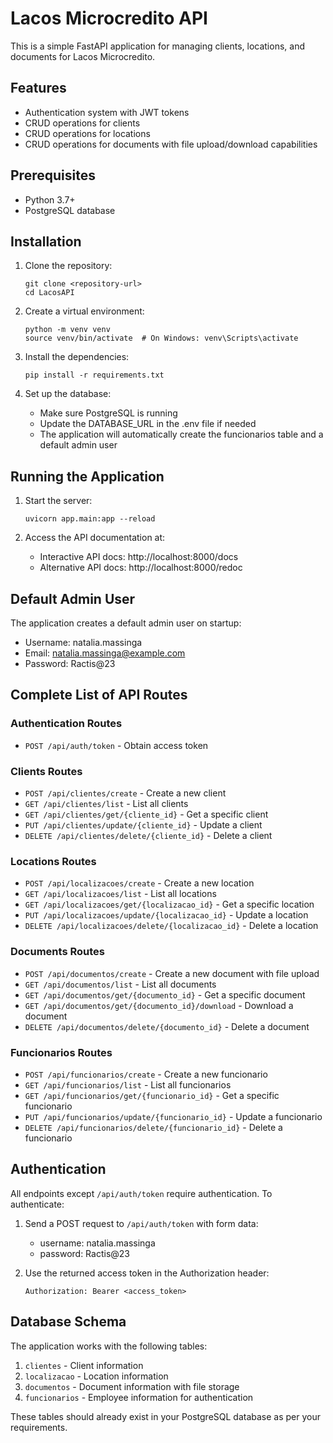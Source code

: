 # Lacos Microcredito API

This is a simple FastAPI application for managing clients, locations, and documents for Lacos Microcredito.

## Features

- Authentication system with JWT tokens
- CRUD operations for clients
- CRUD operations for locations
- CRUD operations for documents with file upload/download capabilities

## Prerequisites

- Python 3.7+
- PostgreSQL database

## Installation

1. Clone the repository:
   ```
   git clone <repository-url>
   cd LacosAPI
   ```

2. Create a virtual environment:
   ```
   python -m venv venv
   source venv/bin/activate  # On Windows: venv\Scripts\activate
   ```

3. Install the dependencies:
   ```
   pip install -r requirements.txt
   ```

4. Set up the database:
   - Make sure PostgreSQL is running
   - Update the DATABASE_URL in the .env file if needed
   - The application will automatically create the funcionarios table and a default admin user

## Running the Application

1. Start the server:
   ```
   uvicorn app.main:app --reload
   ```

2. Access the API documentation at:
   - Interactive API docs: http://localhost:8000/docs
   - Alternative API docs: http://localhost:8000/redoc

## Default Admin User

The application creates a default admin user on startup:

- Username: natalia.massinga
- Email: natalia.massinga@example.com
- Password: Ractis@23

## Complete List of API Routes

### Authentication Routes
- `POST /api/auth/token` - Obtain access token

### Clients Routes
- `POST /api/clientes/create` - Create a new client
- `GET /api/clientes/list` - List all clients
- `GET /api/clientes/get/{cliente_id}` - Get a specific client
- `PUT /api/clientes/update/{cliente_id}` - Update a client
- `DELETE /api/clientes/delete/{cliente_id}` - Delete a client

### Locations Routes
- `POST /api/localizacoes/create` - Create a new location
- `GET /api/localizacoes/list` - List all locations
- `GET /api/localizacoes/get/{localizacao_id}` - Get a specific location
- `PUT /api/localizacoes/update/{localizacao_id}` - Update a location
- `DELETE /api/localizacoes/delete/{localizacao_id}` - Delete a location

### Documents Routes
- `POST /api/documentos/create` - Create a new document with file upload
- `GET /api/documentos/list` - List all documents
- `GET /api/documentos/get/{documento_id}` - Get a specific document
- `GET /api/documentos/get/{documento_id}/download` - Download a document
- `DELETE /api/documentos/delete/{documento_id}` - Delete a document

### Funcionarios Routes
- `POST /api/funcionarios/create` - Create a new funcionario
- `GET /api/funcionarios/list` - List all funcionarios
- `GET /api/funcionarios/get/{funcionario_id}` - Get a specific funcionario
- `PUT /api/funcionarios/update/{funcionario_id}` - Update a funcionario
- `DELETE /api/funcionarios/delete/{funcionario_id}` - Delete a funcionario

## Authentication

All endpoints except `/api/auth/token` require authentication. To authenticate:

1. Send a POST request to `/api/auth/token` with form data:
   - username: natalia.massinga
   - password: Ractis@23

2. Use the returned access token in the Authorization header:
   ```
   Authorization: Bearer <access_token>
   ```

## Database Schema

The application works with the following tables:

1. `clientes` - Client information
2. `localizacao` - Location information
3. `documentos` - Document information with file storage
4. `funcionarios` - Employee information for authentication

These tables should already exist in your PostgreSQL database as per your requirements.